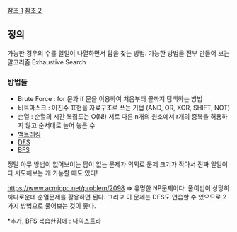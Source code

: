 [참조 1](https://brenden.tistory.com/10)
[참조 2](https://developer-mac.tistory.com/81)

## 정의
가능한 경우의 수를 일일이 나열하면서 답을 찾는 방법.
가능한 방법을 전부 만들어 보는 알고리즘
Exhaustive Search

### 방법들
- Brute Force : for 문과 if 문을 이용하여 처음부터 끝까지 탐색하는 방법
- 비트마스크 : 이진수 표현을 자료구조로 쓰는 기법 (AND, OR, XOR, SHIFT, NOT)
- 순열 : 순열의 시간 복잡도는 O(N!)
    서로 다른 n개의 원소에서 r개의 중복을 허용하지 않고 순서대로 늘어 놓은 수
- [백트래킹](https://semtax.tistory.com/50)
- [DFS](https://www.notion.so/bluecandle/DFS-Depth-First-Search-880f37d582904d828f2222488ce19c9d)
- [BFS](https://www.notion.so/bluecandle/BFS-Breadth-First-Search-0ee42b081d85410286c458afa355939d)


정말 아무 방법이 없어보이는 답이 없는 문제가 의외로 문제 크기가 작아서 진짜 일일이 다 시도해보는 게 가능할 때도 있다!


https://www.acmicpc.net/problem/2098
=> 유명한 NP문제이다. 풀이법이 상당히 까다로운데 순열문제를 활용하면 된다. 그리고 이 문제는 DFS도 연습할 수 있으므로 2가지 방법으로 풀어보는 것이 좋다.

*추가, BFS 복습한김에 : [다익스트라](https://www.notion.so/bluecandle/04d3a93bef764b788c4b2414436feefd)